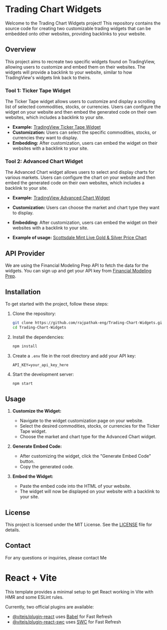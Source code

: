 # Trading Chart Widgets

Welcome to the Trading Chart Widgets project! This repository contains the source code for creating two customizable trading widgets that can be embedded onto other websites, providing backlinks to your website.

## Overview

This project aims to recreate two specific widgets found on TradingView, allowing users to customize and embed them on their websites. The widgets will provide a backlink to your website, similar to how TradingView's widgets link back to theirs.

### Tool 1: Ticker Tape Widget

The Ticker Tape widget allows users to customize and display a scrolling list of selected commodities, stocks, or currencies. Users can configure the widget on your website and then embed the generated code on their own websites, which includes a backlink to your site.

- **Example:** [TradingView Ticker Tape Widget](https://www.tradingview.com/widget/ticker-tape/#:~:text=Use%20the%20field%20called%20full,to%20your%20individual%20chart%20pages.)
- **Customization:** Users can select the specific commodities, stocks, or currencies they want to display.
- **Embedding:** After customization, users can embed the widget on their websites with a backlink to your site.

### Tool 2: Advanced Chart Widget

The Advanced Chart widget allows users to select and display charts for various markets. Users can configure the chart on your website and then embed the generated code on their own websites, which includes a backlink to your site.

- **Example:** [TradingView Advanced Chart Widget](https://www.tradingview.com/widget/advanced-chart/)
- **Customization:** Users can choose the market and chart type they want to display.
- **Embedding:** After customization, users can embed the widget on their websites with a backlink to your site.

- **Example of usage:** [Scottsdale Mint Live Gold & Silver Price Chart](https://www.scottsdalemint.com/live-gold-silver-price-chart/)

## API Provider

We are using the Financial Modeling Prep API to fetch the data for the widgets. You can sign up and get your API key from [Financial Modeling Prep](https://site.financialmodelingprep.com/login).

## Installation

To get started with the project, follow these steps:

1. Clone the repository:
    ```bash
    git clone https://github.com/rajpathak-eng/Trading-Chart-Widgets.git
    cd Trading-Chart-Widgets
    ```

2. Install the dependencies:
    ```bash
    npm install
    ```

3. Create a `.env` file in the root directory and add your API key:
    ```env
    API_KEY=your_api_key_here
    ```

4. Start the development server:
    ```bash
    npm start
    ```

## Usage

1. **Customize the Widget:**
    - Navigate to the widget customization page on your website.
    - Select the desired commodities, stocks, or currencies for the Ticker Tape widget.
    - Choose the market and chart type for the Advanced Chart widget.

2. **Generate Embed Code:**
    - After customizing the widget, click the "Generate Embed Code" button.
    - Copy the generated code.

3. **Embed the Widget:**
    - Paste the embed code into the HTML of your website.
    - The widget will now be displayed on your website with a backlink to your site.

## License

This project is licensed under the MIT License. See the [LICENSE](LICENSE) file for details.

## Contact

For any questions or inquiries, please contact Me


# React + Vite

This template provides a minimal setup to get React working in Vite with HMR and some ESLint rules.

Currently, two official plugins are available:

- [@vitejs/plugin-react](https://github.com/vitejs/vite-plugin-react/blob/main/packages/plugin-react/README.md) uses [Babel](https://babeljs.io/) for Fast Refresh
- [@vitejs/plugin-react-swc](https://github.com/vitejs/vite-plugin-react-swc) uses [SWC](https://swc.rs/) for Fast Refresh
